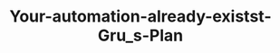 ---
title: Your-automation-already-existst-Gru_s-Plan
image: assets\images\memes\Your-automation-already-existst-Gru_s-Plan.png
---